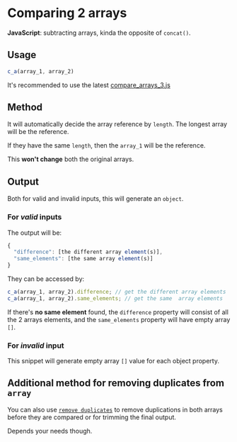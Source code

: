 # Comparing 2 arrays
**JavaScript**: subtracting arrays, kinda the opposite of `concat()`.

## Usage

```javascript
c_a(array_1, array_2)
```

It's recommended to use the latest [compare_arrays_3.js](https://github.com/monkeyraptor/compare_2_arrays/blob/master/compare_arrays_3.js)


## Method

It will automatically decide the array reference by `length`. The longest array will be the reference.

If they have the same `length`, then the `array_1` will be the reference.

This **won't change** both the original arrays.

## Output

Both for valid and invalid inputs, this will generate an `object`.

### For *valid* inputs

The output will be:

```javascript
{
  "difference": [the different array element(s)],
  "same_elements": [the same array element(s)]
}
```
They can be accessed by:
  ```javascript
  c_a(array_1, array_2).difference; // get the different array elements
  c_a(array_1, array_2).same_elements; // get the same  array elements
  ```
  If there's **no same element** found, the `difference` property will consist of all the 2 arrays elements, and the `same_elements` property will have empty array `[]`.

### For *invalid* input

This snippet will generate empty array `[]` value for each object property.

## Additional method for removing duplicates from `array`

You can also use [`remove duplicates`](https://github.com/monkeyraptor/remove_duplicates) to remove duplications in both arrays before they are compared or for trimming the final output.

Depends your needs though.
